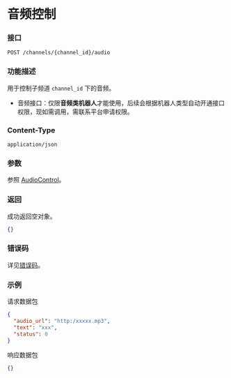 # 音频控制

### 接口

`POST /channels/{channel_id}/audio`

### 功能描述

用于控制子频道 `channel_id` 下的音频。

- 音频接口：仅限**音频类机器人**才能使用，后续会根据机器人类型自动开通接口权限，现如需调用，需联系平台申请权限。

### Content-Type

`application/json`

### 参数

参照 [AudioControl](model.md#audiocontrol)。

### 返回

成功返回空对象。

```json
{}
```

### 错误码

详见[错误码](../error/error.md)。

### 示例

请求数据包

```json
{
  "audio_url": "http:/xxxxx.mp3",
  "text": "xxx",
  "status": 0
}
```

响应数据包

```json
{}
```
